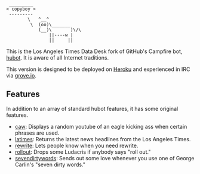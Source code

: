 <pre><code> _________
< copyboy >
 ---------
        \   ^__^
         \  (oo)\_______
            (__)\       )\/\
                ||----w |
                ||     ||</code></pre>

This is the Los Angeles Times Data Desk fork of GitHub's Campfire bot, [hubot](https://github.com/github/hubot). It is aware of all Internet traditions.

This version is designed to be deployed on [Heroku](http://heroku.com) and experienced in IRC via [grove.io](http://grove.io).

## Features

In addition to an array of standard hubot features, it has some original features.

* [caw](https://github.com/datadesk/copyboy/blob/master/scripts/caw.coffee): Displays a random youtube of an eagle kicking ass when certain phrases are used.
* [latimes](https://github.com/datadesk/copyboy/blob/master/scripts/latimes.coffee): Returns the latest news headlines from the Los Angeles Times.
* [rewrite](https://github.com/datadesk/copyboy/blob/master/scripts/rewrite.coffee): Lets people know when you need rewrite.
* [rollout](https://github.com/datadesk/copyboy/blob/master/scripts/rollout.coffee): Drops some Ludacris if anybody says "roll out."
* [sevendirtywords](https://github.com/datadesk/copyboy/blob/master/scripts/sevendirtywords.coffee): Sends out some love whenever you use one of George Carlin's "seven dirty words."
